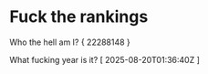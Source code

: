 # Fuck the rankings

Who the hell am I?
{ 22288148 }

What fucking year is it?
[ 2025-08-20T01:36:40Z ]
